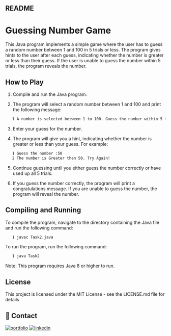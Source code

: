 ## README
# Guessing Number Game

This Java program implements a simple game where the user has to guess a random number between 1 and 100 in 5 trials or less. The program gives hints to the user after each guess, indicating whether the number is greater or less than their guess. If the user is unable to guess the number within 5 trials, the program reveals the number.

## How to Play

1. Compile and run the Java program.

2. The program will select a random number between 1 and 100 and print  the following message:

```bash
   1 A number is selected between 1 to 100. Guess the number within 5 trials.
```

3. Enter your guess for the number.

4. The program will give you a hint, indicating whether the number is greater or less than your guess. For example:

```bash
   1 Guess the number :50
   2 The number is Greater then 50. Try Again!
```
5. Continue guessing until you either guess the number correctly or have used up all 5 trials.

6. If you guess the number correctly, the program will print a congratulations message. If you are unable to guess the number, the program will reveal the number.

## Compiling and Running

To compile the program, navigate to the directory containing the Java file and run the following command:

```bash
   1 javac Task2.java
```
To run the program, run the following command:

```bash
   1 java Task2
```
Note: This program requires Java 8 or higher to run.

## License
This project is licensed under the MIT License - see the LICENSE.md file for details

## 🔗 Contact 
[![portfolio](https://img.shields.io/badge/my_portfolio-000?style=for-the-badge&logo=ko-fi&logoColor=white)](https://github.com/vishalsinghstudy)
[![linkedin](https://img.shields.io/badge/linkedin-0A66C2?style=for-the-badge&logo=linkedin&logoColor=white)](linkedin.com/in/vishal-kumar-singh-492920256)
